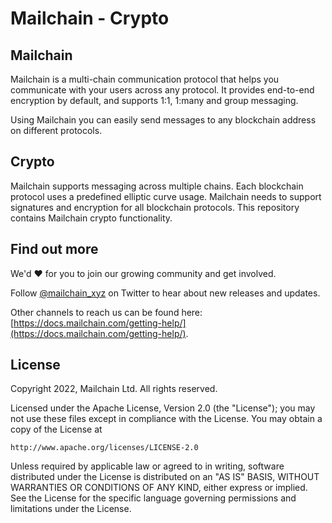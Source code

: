 # Mailchain - Crypto

## Mailchain

Mailchain is a multi-chain communication protocol that helps you communicate with your users across any protocol. It provides end-to-end encryption by default, and supports 1:1, 1:many and group messaging.

Using Mailchain you can easily send messages to any blockchain address on different protocols.

## Crypto

Mailchain supports messaging across multiple chains. Each blockchain protocol uses a predefined elliptic curve usage. Mailchain needs to support signatures and encryption for all blockchain protocols. This repository contains Mailchain crypto functionality.

## Find out more

We'd :heart: for you to join our growing community and get involved.

Follow [@mailchain_xyz](https://twitter.com/mailchain_xyz) on Twitter to hear about new releases and updates.

Other channels to reach us can be found here: [https://docs.mailchain.com/getting-help/](https://docs.mailchain.com/getting-help/).

## License

Copyright 2022, Mailchain Ltd. All rights reserved.

Licensed under the Apache License, Version 2.0 (the "License"); you may not use
these files except in compliance with the License. You may obtain a copy of the
License at

    http://www.apache.org/licenses/LICENSE-2.0

Unless required by applicable law or agreed to in writing, software distributed
under the License is distributed on an "AS IS" BASIS, WITHOUT WARRANTIES OR
CONDITIONS OF ANY KIND, either express or implied. See the License for the
specific language governing permissions and limitations under the License.
